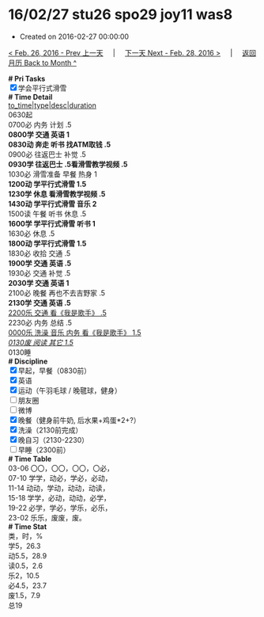# 16/02/27 stu26 spo29 joy11 was8

- Created on 2016-02-27 00:00:00

[< Feb. 26, 2016 - Prev 上一天](_archived/lifelogs/2016/02/d26.md) &nbsp; &nbsp; | &nbsp; &nbsp; [下一天 Next - Feb. 28, 2016 >](_archived/lifelogs/2016/02/d28.md) &nbsp; &nbsp; |  &nbsp; &nbsp; [返回月历 Back to Month ^](_archived/lifelogs/2016/02/index.md)
<br/><div><b># Pri Tasks</b></div><div><input checked="true" type="checkbox"/>学会平行式滑雪</div><div><b># Time Detail</b></div><div><u>to_time|type|desc|duration</u></div><div>0630起</div><div>0700必 内务 计划 .5</div><div><b>0800学 交通 英语 1</b></div><div><b>0830动 奔走 听书 找ATM取钱 .5</b></div><div>0900必 往返巴士 补觉 .5</div><div><b>0930学 往返巴士 .5</b><b>看滑雪教学视频 .5</b></div><div>1030必 滑雪准备 早餐 热身 1</div><div><b>1200动 学平行式滑雪 1.5</b></div><div><b>1230学 休息 看滑雪教学视频 .5</b></div><div><b>1430动 学平行式滑雪 音乐 2</b></div><div>1500读 午餐 听书 休息 .5</div><div><b>1600学 学平行式滑雪 听书 1</b></div><div>1630必 休息 .5</div><div><b>1800动 学平行式滑雪 1.5</b></div><div>1830必 收拾 交通 .5</div><div><b>1900学 交通 英语 .5</b></div><div>1930必 交通 补觉 .5</div><div><b>2030学 交通 英语 1</b></div><div>2100必 晚餐 再也不去吉野家 .5</div><div><b>2130学 交通 英语 .5</b></div><div><u>2200乐 交通 看《我是歌手》 .5</u></div><div>2230必 内务 总结 .5</div><div><u>0000乐 洗澡 音乐 内务 看《我是歌手》 1.5</u></div><div><u><i>0130废 阅读 其它 1.5</i></u></div><div>0130睡</div><div><b># Discipline</b></div><div><input checked="true" type="checkbox"/>早起，早餐（0830前）</div><div><input checked="true" type="checkbox"/>英语</div><div><input checked="true" type="checkbox"/>运动（午羽毛球 / 晚毽球，健身）</div><div><input type="checkbox"/>朋友圈</div><div><input type="checkbox"/>微博</div><div><input checked="true" type="checkbox"/>晚餐（健身前牛奶, 后水果+鸡蛋*2+?）</div><div><input checked="true" type="checkbox"/>洗澡（2130前完成）</div><div><input checked="true" type="checkbox"/>晚自习（2130-2230）</div><div><input type="checkbox"/>早睡（2300前）</div><div><b># Time Table</b></div><div>03-06 〇〇，〇〇，〇〇，〇必，</div><div>07-10 学学，动必，学必，必动，</div><div>11-14 动动，学动，动动，动读，</div><div>15-18 学学，必动，动动，必学，</div><div>19-22 必学，学必，学乐，必乐，</div><div>23-02 乐乐，废废，废。</div><div><b># Time Stat</b></div><div>类，时，%</div><div>学5，26.3</div><div>动5.5，28.9</div><div>读0.5，2.6</div><div>乐2，10.5</div><div>必4.5，23.7</div><div>废1.5，7.9</div><div>总19</div>
